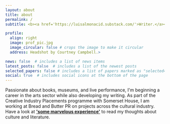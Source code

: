 ```yaml
---
layout: about
title: about
permalink: /
subtitle: <b><a href='https://luisalmonacid.substack.com/'>Writer.</a></b> <b><a href='/producer'>Producer.</a></b> PR.

profile:
  align: right
  image: prof_pic.jpg
  image_circular: false # crops the image to make it circular
  address: Headshot by Courtney Campbell.>

news: false  # includes a list of news items
latest_posts: false  # includes a list of the newest posts
selected_papers: false # includes a list of papers marked as "selected={true}"
social: true  # includes social icons at the bottom of the page
---
```


Passionate about books, museums, and live performance, I'm beginning a career in the arts sector while also developing my writing. As part of the Creative Industry Placements programme with Somerset House, I am working at Bread and Butter PR on projects across the cultural industry. Have a look at  <b><a href='https://luisalmonacid.substack.com/'>'some marvelous experience'</a></b> to read my thoughts about culture and literature.

<div id="custom-substack-embed"></div>

<script>
  window.CustomSubstackWidget = {
    substackUrl: "luisalmonacid.substack.com",
    placeholder: "example@gmail.com",
    buttonText: "Subscribe",
    theme: "custom",
    colors: {
      primary: "#FFFFFF",
      input: "#000000",
      email: "#FFFFFF",
      text: "#000000",
    }
  };
</script>
<script src="https://substackapi.com/widget.js" async></script>
